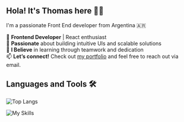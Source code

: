 ## Hola! It's Thomas here 👋🏼

I'm a passionate Front End developer from Argentina 🇦🇷

💼 **Frontend Developer** | React enthusiast  
🚀 **Passionate** about building intuitive UIs and scalable solutions  
🌱 **I Believe** in learning through teamwork and dedication  
📫 **Let’s connect!** Check out [my portfolio](https://tomcesped.vercel.app) and feel free to reach out via email.

## Languages and Tools 🛠
![Top Langs](https://github-readme-stats.vercel.app/api/top-langs/?username=tomycesped&layout=compact)

![My Skills](https://skillicons.dev/icons?i=html,css,js,ts,react,tailwind,git,npm&perline=4)
